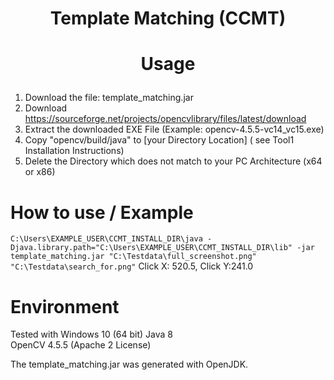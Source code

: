# <p align="center">Template Matching  (CCMT)</p>

# <p align="center">Usage</p>
1. Download the file: template_matching.jar
2. Download https://sourceforge.net/projects/opencvlibrary/files/latest/download
3. Extract the downloaded EXE File (Example: opencv-4.5.5-vc14_vc15.exe)
4. Copy "opencv/build/java" to [your Directory Location] ( see Tool1 Installation Instructions)
5. Delete the Directory which does not match to your PC Architecture (x64 or x86)

# How to use / Example

`C:\Users\EXAMPLE_USER\CCMT_INSTALL_DIR\java -Djava.library.path="C:\Users\EXAMPLE_USER\CCMT_INSTALL_DIR\lib" -jar template_matching.jar "C:\Testdata\full_screenshot.png" "C:\Testdata\search_for.png"`
Click X: 520.5, Click Y:241.0 


# Environment
Tested with Windows 10 (64 bit)
Java 8  
OpenCV 4.5.5 (Apache 2 License)

The template_matching.jar was generated with OpenJDK.

